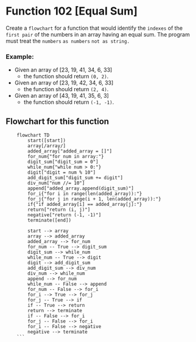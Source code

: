 # Function 102 [Equal Sum]
Create a `flowchart` for a function that would identify the `indexes` of the `first pair` of the numbers in an array having an equal sum. 
The program must treat the `numbers` `as numbers` `not as string.`

### Example:
* Given an array of [23, 19, 41, 34, 6, 33]
    * the function should return `(0, 2)`.
* Given an array of [23, 19, 42, 34, 6, 33]
    * the function should return `(2, 4)`.
* Given an array of [43, 19, 41, 35, 6, 3]
    * the function should return `(-1, -1)`.

## Flowchart for this function
```mermaid
    flowchart TD
        start([start])
        array[/array/]
        added_array["added_array = []"]
        for_num{"for num in array:"}
        digit_sum["digit_sum = 0"]
        while_num{"while num > 0:"}
        digit["digit = num % 10"]
        add_digit_sum["digit_sum += digit"]
        div_num["num //= 10"]
        append["added_array.append(digit_sum)"]
        for_i{"for i in range(len(added_array)):"}
        for_j{"for j in range(i + 1, len(added_array)):"}
        if{"if added_array[i] == added_array[j]:"}
        return["return (i, j)"]
        negative["return (-1, -1)"]
        terminate([end])

        start --> array
        array --> added_array
        added_array --> for_num
        for_num -- True --> digit_sum
        digit_sum --> while_num
        while_num -- True --> digit
        digit --> add_digit_sum
        add_digit_sum --> div_num
        div_num --> while_num
        append --> for_num
        while_num -- False --> append
        for_num -- False --> for_i
        for_i --> True --> for_j
        for_j -- True --> if
        if -- True --> return
        return --> terminate
        if -- False --> for_i
        for_j -- False --> for_i
        for_i -- False --> negative
        negative --> terminate
    ```
